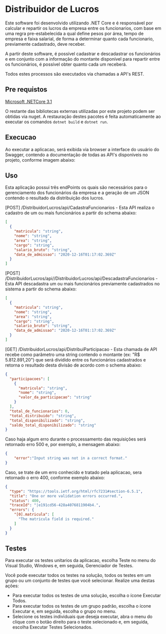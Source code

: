 # Distribuidor de Lucros

Este software foi desenvolvido utilizando .NET Core e é responsável por calcular e repartir os lucros da empresa entre os funcionarios, com base em uma regra pre-estabelecida a qual define pesos por área, tempo de empresa e faixa salarial, de forma a determinar quanto cada funcionario, previamente cadastrado, deve receber. 

A partir deste software, é possível cadastrar e descadastrar os funcionários e em conjunto com a informação do montante disponível para repartir entre os funcionários, é possível obter quanto cada um receberá.

Todos estes processos são executados via chamadas a API's REST. 


## Pre requistos

[Microsoft .NETCore 3.1](https://dotnet.microsoft.com/download/dotnet-core/3.1)

O restante das bibliotecas externas utilizadas por este projeto podem ser obtidas via nuget. A restauração destes pacotes é feita automaticamente ao executar os comandos `dotnet build` e `dotnet run`. 

## Execucao

Ao executar a aplicacao, será exibida via browser a interface do usuário do Swagger, contendo a documentação de todas as API's disponíveis no projeto, conforme imagem abaixo:

## Uso

Esta aplicação possui três endPoints os quais são necessários para o gerenciamento dos funcionários da empresa e a geração de um JSON contendo o resultado da distribuição dos lucros.

[POST] /DistribuidorLucros/api/CadastraFuncionarios - Esta API realiza o cadastro de um ou mais funcionários a partir do schema abaixo:

```json
[
  {
    "matricula": "string",
    "nome": "string",
    "area": "string",
    "cargo": "string",
    "salario_bruto": "string",
    "data_de_admissao": "2020-12-16T01:17:02.369Z"
  }
]
```

[POST] /DistribuidorLucros/api//DistribuidorLucros/api/DescadastraFuncionarios - Esta API descadastra um ou mais funcionários previamente cadastrados no sistema a partir do schema abaixo:

```json
[
  {
    "matricula": "string",
    "nome": "string",
    "area": "string",
    "cargo": "string",
    "salario_bruto": "string",
    "data_de_admissao": "2020-12-16T01:17:02.369Z"
  }
]
```

[GET] /DistribuidorLucros/api/DistribuiParticipacao - Esta chamada de API recebe como parâmetro uma string contendo o montante (ex: "R$ 5.812.891,20") que será dividido entre os funcionários cadastrados e retorna o resultado desta divisão de acordo com o schema abaixo:

```json
{
  "participacoes": [
    {
      "matricula": "string",
      "nome": "string",
      "valor_da_participacao": "string"
    }
  ],
  "total_de_funcionarios": 0,
  "total_distribuido": "string",
  "total_disponibilizado": "string",
  "saldo_total_disponibilizado": "string"
}
```

Caso haja algum erro durante o processamento das requisições será retornado erro 500 e, por exemplo, a mensagem abaixo:

```json
{
	"error":"Input string was not in a correct format."
}
```

Caso, se trate de um erro conhecido e tratado pela aplicacao, sera retornado o erro 400, conforme exemplo abaixo:

```json
{
  "type": "https://tools.ietf.org/html/rfc7231#section-6.5.1",
  "title": "One or more validation errors occurred.",
  "status": 400,
  "traceId": "|e191cd56-428a4076811904b4.",
  "errors": {
    "[0].matricula": [
      "The matricula field is required."
    ]
  }
}
```

## Testes

Para executar os testes unitarios da aplicacao, escolha Teste no menu do Visual Studio, Windows e, em seguida, Gerenciador de Testes.

Você pode executar todos os testes na solução, todos os testes em um grupo ou um conjunto de testes que você selecionar. Realize uma destas ações:

- Para executar todos os testes de uma solução, escolha o ícone Executar Todos.
- Para executar todos os testes de um grupo padrão, escolha o ícone Executar e, em seguida, escolha o grupo no menu.
- Selecione os testes individuais que deseja executar, abra o menu do clique com o botão direito para o teste selecionado e, em seguida, escolha Executar Testes Selecionados.
